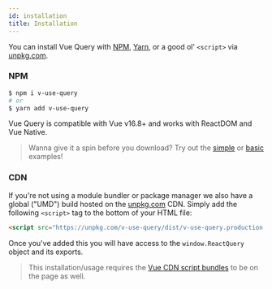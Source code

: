 ```yaml
---
id: installation
title: Installation
---
```


You can install Vue Query with [NPM](https://npmjs.com),
[Yarn](https://yarnpkg.com), or a good ol' `<script>` via
[unpkg.com](https://unpkg.com).

### NPM

```bash
$ npm i v-use-query
# or
$ yarn add v-use-query
```

Vue Query is compatible with Vue v16.8+ and works with ReactDOM and Vue Native.

> Wanna give it a spin before you download? Try out the [simple](/docs/examples/simple) or [basic](/docs/examples/basic) examples!

### CDN

If you're not using a module bundler or package manager we also have a global ("UMD") build hosted on the [unpkg.com](https://unpkg.com) CDN. Simply add the following `<script>` tag to the bottom of your HTML file:

```html
<script src="https://unpkg.com/v-use-query/dist/v-use-query.production.min.js"></script>
```

Once you've added this you will have access to the `window.ReactQuery` object and its exports.

> This installation/usage requires the [Vue CDN script bundles](https://reactjs.org/docs/cdn-links.html) to be on the page as well.
